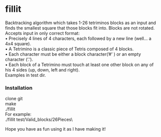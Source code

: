 # fillit

Backtracking algorithm which takes 1-26 tetriminos blocks as an input and finds the smallest square that those blocks fit into. Blocks are not rotated.\
Accepts input in only correct format:\
• Precisely 4 lines of 4 characters, each followed by a new line (well... a 4x4 square).\
• A Tetrimino is a classic piece of Tetris composed of 4 blocks.\
• Each character must be either a block character(’#’ ) or an empty character (’.’).\
• Each block of a Tetrimino must touch at least one other block on any of his 4 sides (up, down, left and right).\
Examples in test dir.

### Installation
clone git\
make\
./fillit <param>\
For example:\
./fillit test/Valid_blocks/26Pieces\

Hope you have as fun using it as I have making it!
